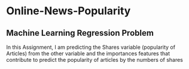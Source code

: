 # Online-News-Popularity
## Machine Learning Regression Problem
In this Assignment, I am predicting the Shares variable (popularity of Articles) from the other variable and the importances features that contribute to predict the popularity of articles by the numbers of shares
